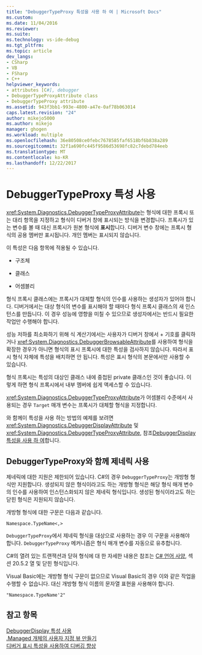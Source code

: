 ```yaml
---
title: "DebuggerTypeProxy 특성을 사용 하 여 | Microsoft Docs"
ms.custom: 
ms.date: 11/04/2016
ms.reviewer: 
ms.suite: 
ms.technology: vs-ide-debug
ms.tgt_pltfrm: 
ms.topic: article
dev_langs:
- CSharp
- VB
- FSharp
- C++
helpviewer_keywords:
- attributes [C#], debugger
- DebuggerTypeProxyAttribute class
- DebuggerTypeProxy attribute
ms.assetid: 943f3bb1-993e-4800-a47e-0af78b063014
caps.latest.revision: "24"
author: mikejo5000
ms.author: mikejo
manager: ghogen
ms.workload: multiple
ms.openlocfilehash: 36e80508ce0febc7678585faf6518bf6b838a289
ms.sourcegitcommit: 32f1a690fc445f9586d53698fc82c7debd784eeb
ms.translationtype: MT
ms.contentlocale: ko-KR
ms.lasthandoff: 12/22/2017
---
```

# <a name="using-debuggertypeproxy-attribute"></a>DebuggerTypeProxy 특성 사용
<xref:System.Diagnostics.DebuggerTypeProxyAttribute>는 형식에 대한 프록시 또는 대리 항목을 지정하고 형식이 디버거 창에 표시되는 방식을 변경합니다. 프록시가 있는 변수를 볼 때 대신 프록시가 원본 형식에 **표시**합니다. 디버거 변수 창에는 프록시 형식의 공용 멤버만 표시됩니다. 개인 멤버는 표시되지 않습니다.  
  
 이 특성은 다음 항목에 적용될 수 있습니다.  
  
-   구조체  
  
-   클래스  
  
-   어셈블리  
  
 형식 프록시 클래스에는 프록시가 대체할 형식의 인수를 사용하는 생성자가 있어야 합니다. 디버거에서는 대상 형식의 변수를 표시해야 할 때마다 형식 프록시 클래스의 새 인스턴스를 만듭니다. 이 경우 성능에 영향을 미칠 수 있으므로 생성자에서는 반드시 필요한 작업만 수행해야 합니다.  
  
 성능 저하를 최소화하기 위해 식 계산기에서는 사용자가 디버거 창에서 + 기호를 클릭하거나 <xref:System.Diagnostics.DebuggerBrowsableAttribute>를 사용하여 형식을 확장한 경우가 아니면 형식의 표시 프록시에 대한 특성을 검사하지 않습니다. 따라서 표시 형식 자체에 특성을 배치하면 안 됩니다. 특성은 표시 형식의 본문에서만 사용할 수 있습니다.  
  
 형식 프록시는 특성의 대상인 클래스 내에 중첩된 private 클래스인 것이 좋습니다. 이렇게 하면 형식 프록시에서 내부 멤버에 쉽게 액세스할 수 있습니다.  
  
 <xref:System.Diagnostics.DebuggerTypeProxyAttribute>가 어셈블리 수준에서 사용되는 경우 `Target` 매개 변수는 프록시가 대체할 형식을 지정합니다.  
  
 와 함께이 특성을 사용 하는 방법의 예제를 보려면 <xref:System.Diagnostics.DebuggerDisplayAttribute> 및 <xref:System.Diagnostics.DebuggerTypeProxyAttribute>, 참조[DebuggerDisplay 특성을 사용 하 여](../debugger/using-the-debuggerdisplay-attribute.md)합니다.  
  
## <a name="using-generics-with-debuggertypeproxy"></a>DebuggerTypeProxy와 함께 제네릭 사용  
 제네릭에 대한 지원은 제한되어 있습니다. C#의 경우 `DebuggerTypeProxy`는 개방형 형식만 지원합니다. 생성되지 않은 형식이라고도 하는 개방형 형식은 해당 형식 매개 변수의 인수를 사용하여 인스턴스화되지 않은 제네릭 형식입니다. 생성된 형식이라고도 하는 닫힌 형식은 지원되지 않습니다.  
  
 개방형 형식에 대한 구문은 다음과 같습니다.  
  
 `Namespace.TypeName<,>`  
  
 `DebuggerTypeProxy`에서 제네릭 형식을 대상으로 사용하는 경우 이 구문을 사용해야 합니다. `DebuggerTypeProxy` 메커니즘은 형식 매개 변수를 자동으로 유추합니다.  
  
 C#의 열려 있는 트랜잭션과 닫혀 형식에 대 한 자세한 내용은 참조는 [C# 언어 사양](/dotnet/csharp/language-reference/language-specification), 섹션 20.5.2 열 및 닫힌 형식입니다.  
  
 Visual Basic에는 개방형 형식 구문이 없으므로 Visual Basic의 경우 이와 같은 작업을 수행할 수 없습니다. 대신 개방형 형식 이름의 문자열 표현을 사용해야 합니다.  
  
 `"Namespace.TypeName'2"`  
  
## <a name="see-also"></a>참고 항목  
 [DebuggerDisplay 특성 사용](../debugger/using-the-debuggerdisplay-attribute.md)   
 [.Managed 개체의 사용자 지정 뷰 만들기](../debugger/create-custom-views-of-dot-managed-objects.md)   
 [디버거 표시 특성을 사용하여 디버깅 향상](/dotnet/framework/debug-trace-profile/enhancing-debugging-with-the-debugger-display-attributes)